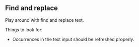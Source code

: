 ## Find and replace

Play around with find and replace text.

Things to look for:

* Occurrences in the text input should be refreshed properly.
